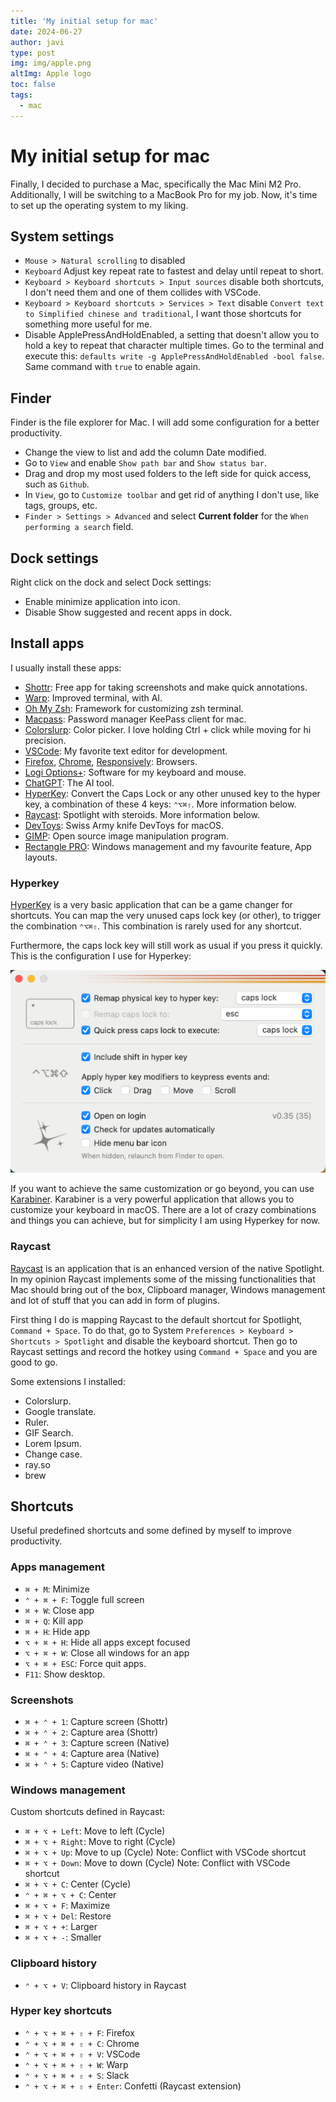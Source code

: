 ```yaml
---
title: 'My initial setup for mac'
date: 2024-06-27
author: javi
type: post
img: img/apple.png
altImg: Apple logo
toc: false
tags:
  - mac
---
```


# My initial setup for mac

Finally, I decided to purchase a Mac, specifically the Mac Mini M2 Pro. Additionally, I will be switching to a MacBook Pro for my job. Now, it's time to set up the operating system to my liking.

## System settings

- `Mouse > Natural scrolling` to disabled
- `Keyboard` Adjust key repeat rate to fastest and delay until repeat to short.
- `Keyboard > Keyboard shortcuts > Input sources` disable both shortcuts, I don't need them and one of them collides with VSCode.
- `Keyboard > Keyboard shortcuts > Services > Text` disable `Convert text to Simplified chinese and traditional`, I want those shortcuts for something more useful for me.
- Disable ApplePressAndHoldEnabled, a setting that doesn't allow you to hold a key to repeat that character multiple times. Go to the terminal and execute this: `defaults write -g ApplePressAndHoldEnabled -bool false`. Same command with `true` to enable again.

## Finder

Finder is the file explorer for Mac. I will add some configuration for a better productivity.

- Change the view to list and add the column Date modified.
- Go to `View` and enable `Show path bar` and `Show status bar`.
- Drag and drop my most used folders to the left side for quick access, such as `Github`.
- In `View`, go to `Customize toolbar` and get rid of anything I don't use, like tags, groups, etc.
- `Finder > Settings > Advanced` and select **Current folder** for the `When performing a search` field.

## Dock settings

Right click on the dock and select Dock settings:

- Enable minimize application into icon.
- Disable Show suggested and recent apps in dock.

## Install apps

I usually install these apps:

- [Shottr](https://shottr.cc/): Free app for taking screenshots and make quick annotations.
- [Warp](https://www.warp.dev/): Improved terminal, with AI.
- [Oh My Zsh](https://ohmyz.sh/): Framework for customizing zsh terminal.
- [Macpass](https://macpassapp.org/): Password manager KeePass client for mac.
- [Colorslurp](https://colorslurp.com/): Color picker. I love holding Ctrl + click while moving for hi precision.
- [VSCode](https://code.visualstudio.com/download): My favorite text editor for development.
- [Firefox](https://www.mozilla.org/es-ES/firefox/new/), [Chrome](https://www.google.com/intl/es_es/chrome/), [Responsively](https://responsively.app/): Browsers.
- [Logi Options+](https://www.logitech.com/es-es/software/logi-options-plus.html): Software for my keyboard and mouse.
- [ChatGPT](https://openai.com/chatgpt/mac/): The AI tool.
- [HyperKey](https://hyperkey.app/): Convert the Caps Lock or any other unused key to the hyper key, a combination of these 4 keys: `⌃⌥⌘⇧`. More information below.
- [Raycast](https://www.raycast.com/): Spotlight with steroids. More information below.
- [DevToys](https://github.com/DevToys-app/DevToysMac): Swiss Army knife DevToys for macOS.
- [GIMP](https://www.gimp.org/downloads/): Open source image manipulation program.
- [Rectangle PRO](https://rectangleapp.com/pro): Windows management and my favourite feature, App layouts.

### Hyperkey

[HyperKey](https://hyperkey.app/) is a very basic application that can be a game changer for shortcuts. You can map the very unused caps lock key (or other), to trigger the combination `⌃⌥⌘⇧`. This combination is rarely used for any shortcut.

Furthermore, the caps lock key will still work as usual if you press it quickly. This is the configuration I use for Hyperkey:

![Hyperkey config](img/hyperkey.png 'Hyperkey config')

If you want to achieve the same customization or go beyond, you can use [Karabiner](https://karabiner-elements.pqrs.org/). Karabiner is a very powerful application that allows you to customize your keyboard in macOS. There are a lot of crazy combinations and things you can achieve, but for simplicity I am using Hyperkey for now.

### Raycast

[Raycast](https://www.raycast.com/) is an application that is an enhanced version of the native Spotlight. In my opinion Raycast implements some of the missing functionalities that Mac should bring out of the box, Clipboard manager, Windows management and lot of stuff that you can add in form of plugins.

First thing I do is mapping Raycast to the default shortcut for Spotlight, `Command + Space`. To do that, go to System `Preferences > Keyboard > Shortcuts > Spotlight` and disable the keyboard shortcut. Then go to Raycast settings and record the hotkey using `Command + Space` and you are good to go.

Some extensions I installed:

- Colorslurp.
- Google translate.
- Ruler.
- GIF Search.
- Lorem Ipsum.
- Change case.
- ray.so
- brew

## Shortcuts

Useful predefined shortcuts and some defined by myself to improve productivity.

### Apps management

- `⌘ + M`: Minimize
- `⌃ + ⌘ + F`: Toggle full screen
- `⌘ + W`: Close app
- `⌘ + Q`: Kill app
- `⌘ + H`: Hide app
- `⌥ + ⌘ + H`: Hide all apps except focused
- `⌥ + ⌘ + W`: Close all windows for an app
- `⌥ + ⌘ + ESC`: Force quit apps.
- `F11`: Show desktop.

### Screenshots

- `⌘ + ⌃ + 1`: Capture screen (Shottr)
- `⌘ + ⌃ + 2`: Capture area (Shottr)
- `⌘ + ⌃ + 3`: Capture screen (Native)
- `⌘ + ⌃ + 4`: Capture area (Native)
- `⌘ + ⌃ + 5`: Capture video (Native)

### Windows management

Custom shortcuts defined in Raycast:

- `⌘ + ⌥ + Left`: Move to left (Cycle)
- `⌘ + ⌥ + Right`: Move to right (Cycle)
- `⌘ + ⌥ + Up`: Move to up (Cycle) Note: Conflict with VSCode shortcut
- `⌘ + ⌥ + Down`: Move to down (Cycle) Note: Conflict with VSCode shortcut
- `⌘ + ⌥ + C`: Center (Cycle)
- `⌃ + ⌘ + ⌥ + C`: Center
- `⌘ + ⌥ + F`: Maximize
- `⌘ + ⌥ + Del`: Restore
- `⌘ + ⌥ + +`: Larger
- `⌘ + ⌥ + -`: Smaller

### Clipboard history

- `⌃ + ⌥ + V`: Clipboard history in Raycast

### Hyper key shortcuts

- `⌃ + ⌥ + ⌘ + ⇧ + F`: Firefox
- `⌃ + ⌥ + ⌘ + ⇧ + C`: Chrome
- `⌃ + ⌥ + ⌘ + ⇧ + V`: VSCode
- `⌃ + ⌥ + ⌘ + ⇧ + W`: Warp
- `⌃ + ⌥ + ⌘ + ⇧ + S`: Slack
- `⌃ + ⌥ + ⌘ + ⇧ + Enter`: Confetti (Raycast extension)
